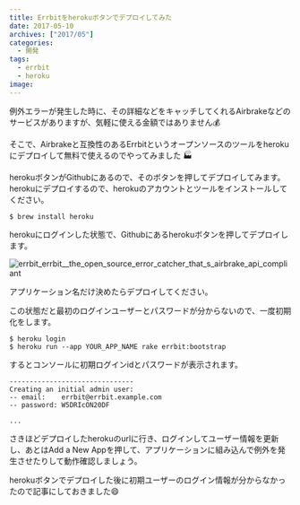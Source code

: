 ```yaml
---
title: Errbitをherokuボタンでデプロイしてみた
date: 2017-05-10
archives: ["2017/05"]
categories:
  - 開発
tags:
  - errbit
  - heroku
image: 
---
```

例外エラーが発生した時に、その詳細などをキャッチしてくれるAirbrakeなどのサービスがありますが、気軽に使える金額ではありません💰

<!--more-->

そこで、Airbrakeと互換性のあるErrbitというオープンソースのツールをherokuにデプロイして無料で使えるのでやってみました 🏭

herokuボタンがGithubにあるので、そのボタンを押してデプロイしてみます。herokuにデプロイするので、herokuのアカウントとツールをインストールしてください。

```
$ brew install heroku
```

herokuにログインした状態で、Githubにあるherokuボタンを押してデプロイします。

![errbit_errbit__the_open_source_error_catcher_that_s_airbrake_api_compliant](https://cloud.githubusercontent.com/assets/6788936/26026636/e95859d2-3839-11e7-9cde-0bedfa05a567.png)

アプリケーション名だけ決めたらデプロイしてください。

この状態だと最初のログインユーザーとパスワードが分からないので、一度初期化をします。

```
$ heroku login
$ heroku run --app YOUR_APP_NAME rake errbit:bootstrap
```

するとコンソールに初期ログインidとパスワードが表示されます。

```
-------------------------------
Creating an initial admin user:
-- email:    errbit@errbit.example.com
-- password: W5DRIcON20DF

...
```

さきほどデプロイしたherokuのurlに行き、ログインしてユーザー情報を更新し、あとはAdd a New Appを押して、アプリケーションに組み込んで例外を発生させたりして動作確認しましょう。

herokuボタンでデプロイした後に初期ユーザーのログイン情報が分からなかったので記事にしておきました😄

